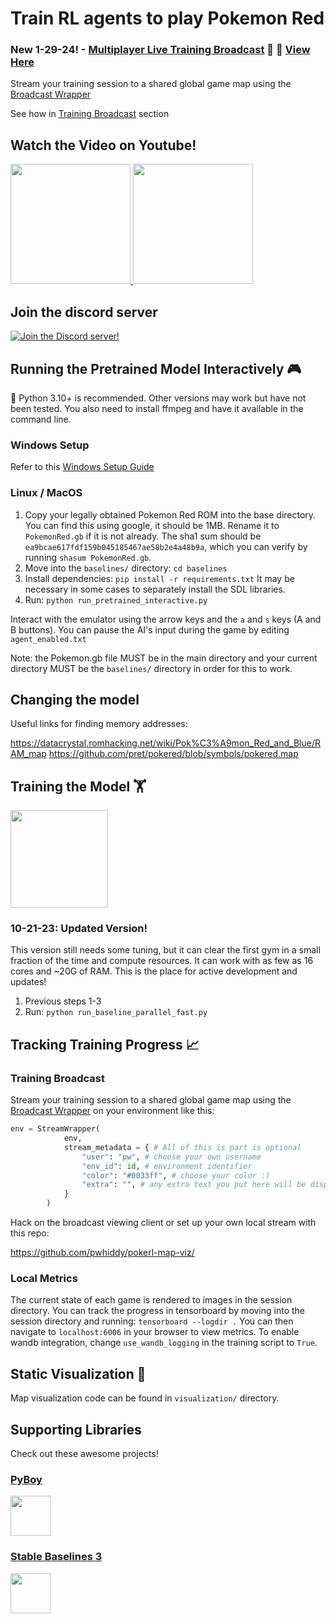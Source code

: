 # Train RL agents to play Pokemon Red

### New 1-29-24! - [Multiplayer Live Training Broadcast](https://github.com/pwhiddy/pokerl-map-viz/)  🎦 🔴 [View Here](https://pwhiddy.github.io/pokerl-map-viz/)
Stream your training session to a shared global game map using the [Broadcast Wrapper](/baselines/stream_agent_wrapper.py)

See how in [Training Broadcast](#training-broadcast) section

## Watch the Video on Youtube!

<p float="left">
  <a href="https://youtu.be/DcYLT37ImBY">
    <img src="/assets/youtube.jpg?raw=true" height="192">
  </a>
  <a href="https://youtu.be/DcYLT37ImBY">
    <img src="/assets/poke_map.gif?raw=true" height="192">
  </a>
</p>

## Join the discord server
[![Join the Discord server!](https://invidget.switchblade.xyz/RvadteZk4G)](http://discord.gg/RvadteZk4G)

## Running the Pretrained Model Interactively 🎮
🐍 Python 3.10+ is recommended. Other versions may work but have not been tested.
You also need to install ffmpeg and have it available in the command line.

### Windows Setup
Refer to this [Windows Setup Guide](windows-setup-guide.md)

### Linux / MacOS
1. Copy your legally obtained Pokemon Red ROM into the base directory. You can find this using google, it should be 1MB. Rename it to `PokemonRed.gb` if it is not already. The sha1 sum should be `ea9bcae617fdf159b045185467ae58b2e4a48b9a`, which you can verify by running `shasum PokemonRed.gb`.
2. Move into the `baselines/` directory:
 ```cd baselines```
3. Install dependencies:
```pip install -r requirements.txt```
It may be necessary in some cases to separately install the SDL libraries.
4. Run:
```python run_pretrained_interactive.py```

Interact with the emulator using the arrow keys and the `a` and `s` keys (A and B buttons).
You can pause the AI's input during the game by editing `agent_enabled.txt`

Note: the Pokemon.gb file MUST be in the main directory and your current directory MUST be the `baselines/` directory in order for this to work.

## Changing the model

Useful links for finding memory addresses:

https://datacrystal.romhacking.net/wiki/Pok%C3%A9mon_Red_and_Blue/RAM_map
https://github.com/pret/pokered/blob/symbols/pokered.map

## Training the Model 🏋️

<img src="/assets/grid.png?raw=true" height="156">

### 10-21-23: Updated Version!

This version still needs some tuning, but it can clear the first gym in a small fraction of the time and compute resources. It can work with as few as 16 cores and ~20G of RAM. This is the place for active development and updates!

1. Previous steps 1-3
2. Run:
```python run_baseline_parallel_fast.py```

## Tracking Training Progress 📈

### Training Broadcast
Stream your training session to a shared global game map using the [Broadcast Wrapper](/baselines/stream_agent_wrapper.py) on your environment like this:
```python
env = StreamWrapper(
            env,
            stream_metadata = { # All of this is part is optional
                "user": "pw", # choose your own username
                "env_id": id, # environment identifier
                "color": "#0033ff", # choose your color :)
                "extra": "", # any extra text you put here will be displayed
            }
        )
```

Hack on the broadcast viewing client or set up your own local stream with this repo:

https://github.com/pwhiddy/pokerl-map-viz/

### Local Metrics
The current state of each game is rendered to images in the session directory.
You can track the progress in tensorboard by moving into the session directory and running:
```tensorboard --logdir .```
You can then navigate to `localhost:6006` in your browser to view metrics.
To enable wandb integration, change `use_wandb_logging` in the training script to `True`.

## Static Visualization 🐜
Map visualization code can be found in `visualization/` directory.

## Supporting Libraries
Check out these awesome projects!
### [PyBoy](https://github.com/Baekalfen/PyBoy)
<a href="https://github.com/Baekalfen/PyBoy">
  <img src="/assets/pyboy.svg" height="64">
</a>

### [Stable Baselines 3](https://github.com/DLR-RM/stable-baselines3)
<a href="https://github.com/DLR-RM/stable-baselines3">
  <img src="/assets/sblogo.png" height="64">
</a>
